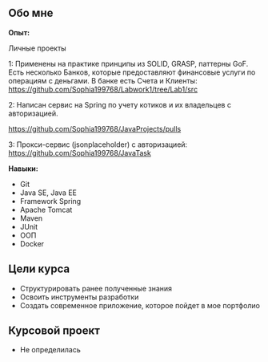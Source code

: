 
## Обо мне

**Опыт:**

Личные проекты

1: Применены на практике принципы из SOLID, GRASP, паттерны GoF. Есть несколько Банков, которые предоставляют финансовые услуги по операциям с деньгами. В банке есть Счета и Клиенты: 
https://github.com/Sophia199768/Labwork1/tree/Lab1/src

2: Написан сервис на Spring по учету котиков и их владельцев с авторизацией.

https://github.com/Sophia199768/JavaProjects/pulls

3: Прокси-сервис (jsonplaceholder) с авторизацией: 
https://github.com/Sophia199768/JavaTask


**Навыки:**

- Git
- Java SE, Java EE
- Framework Spring
- Apache Tomcat
- Maven
- JUnit
- ООП
- Docker

## Цели курса
- Структурировать ранее полученные знания
- Освоить инструменты разработки
- Создать современное приложение, которое пойдет в мое портфолио

## Курсовой проект

- Не определилась
